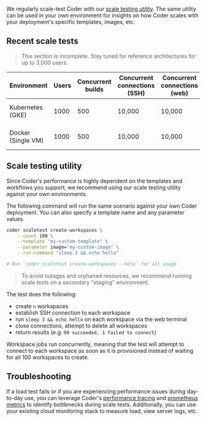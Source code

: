 We regularly scale-test Coder with our [scale testing utility](#scaletest-utility). The same utility can be used in your own environment for insights on how Coder scales with your deployment's specific templates, images, etc.

## Recent scale tests

> This section is incomplete. Stay tuned for reference architectures for up to 3,000 users.

| Environment        | Users | Concurrent builds | Concurrent connections (SSH) | Concurrent connections (web) | Last tested  |
| ------------------ | ----- | ----------------- | ---------------------------- | ---------------------------- | ------------ |
| Kubernetes (GKE)   | 1000  | 500               | 10,000                       | 10,000                       | Dec 20, 2022 |
| Docker (Single VM) | 1000  | 500               | 10,000                       | 10,000                       | Dec 20, 2022 |

## Scale testing utility

Since Coder's performance is highly dependent on the templates and workflows you support, we recommend using our scale testing utility against your own environments.

The following command will run the same scenario against your own Coder deployment. You can also specify a template name and any parameter values.

```sh
coder scaletest create-workspaces \
    --count 100 \
    --template "my-custom-template" \
    --parameter image="my-custom-image" \
    --run-command "sleep 2 && echo hello"

# Run `coder scaletest create-workspaces --help` for all usage
```

> To avoid outages and orphaned resources, we recommend running scale tests on a secondary "staging" environment.

The test does the following:

- create `n` workspaces
- establish SSH connection to each workspace
- run `sleep 3 && echo hello` on each workspace via the web terminal
- close connections, attempt to delete all workspaces
- return results (e.g. `99 succeeded, 1 failed to connect`)

Workspace jobs run concurrently, meaning that the test will attempt to connect to each workspace as soon as it is provisioned instead of waiting for all 100 workspaces to create.

## Troubleshooting

If a load test fails or if you are experiencing performance issues during day-to-day use, you can leverage Coder's [performance tracing](#) and [prometheus metrics](../prometheus.md) to identify bottlenecks during scale tests. Additionally, you can use your existing cloud monitoring stack to measure load, view server logs, etc.
